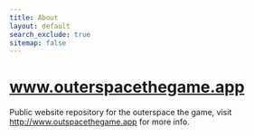 ```yaml
---
title: About
layout: default
search_exclude: true
sitemap: false
---
```


# www.outerspacethegame.app  

Public website repository for the outerspace the game, visit http://www.outspacethegame.app for more info.
